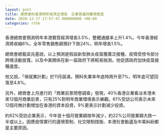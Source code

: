 ```yaml
---
layout: post
title: 總商會料香港明年經濟正增長　企業普遍持審慎態度
date: 2020-12-17 17:57:47.000000000 +08:00
categories: rthk
---
```


香港總商會預測明年本港實質經濟增長3.5%，整體通脹率上升1.4%。今年香港經濟將收縮6%，全年零售銷售額預計下跌24%，明年增長1.5%。

總商會總裁梁兆基說，以上預測是假設新型肺炎疫苗獲廣泛接種，疫情受控令部分跨境活動放寬，以及中美關係在新一屆政府下將較易揣測。他促請政府加快疫苗接種速度。

他又說，「保就業計劃」於11月屆滿，預料失業率年底時將升至7%，明年底可望回落至4.8%。

另外，總商會上月進行的「商業前景問卷調查」發現，40%香港企業看淡本港未來12個月商業前景，只有25%對明年商業環境表示樂觀。61%受訪公司表示未來12個月無計劃增加在香港的資本投資，9%更表示計劃減少投資。

約62%受訪企業表示，今年首十個月營業額按年減少，約22%公司營業額大跌一半或以上。因應疫情實行的邊境管制、社交限制措施、本港社會動盪及中美糾紛都是主要原因。
